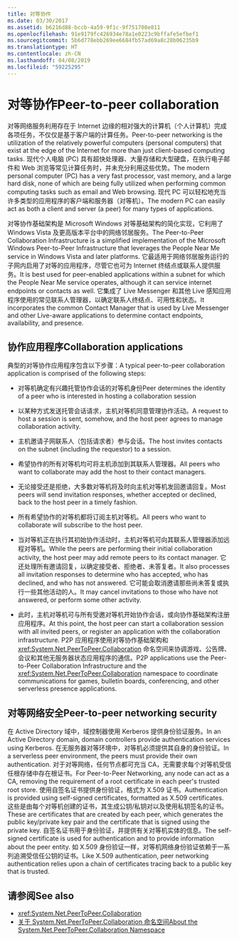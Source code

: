 ```yaml
---
title: 对等协作
ms.date: 03/30/2017
ms.assetid: b6216d88-bccb-4a59-9f1c-9f751708e811
ms.openlocfilehash: 91e9179fc426934e78a1e0223c9bffafe5efbef1
ms.sourcegitcommit: 5b6d778ebb269ee6684fb57ad69a8c28b06235b9
ms.translationtype: HT
ms.contentlocale: zh-CN
ms.lasthandoff: 04/08/2019
ms.locfileid: "59225295"
---
```

# <a name="peer-to-peer-collaboration"></a><span data-ttu-id="5c30e-102">对等协作</span><span class="sxs-lookup"><span data-stu-id="5c30e-102">Peer-to-peer collaboration</span></span>

<span data-ttu-id="5c30e-103">对等网络服务利用存在于 Internet 边缘的相对强大的计算机（个人计算机）完成各项任务，不仅仅是基于客户端的计算任务。</span><span class="sxs-lookup"><span data-stu-id="5c30e-103">Peer-to-peer networking is the utilization of the relatively powerful computers (personal computers) that exist at the edge of the Internet for more than just client-based computing tasks.</span></span> <span data-ttu-id="5c30e-104">现代个人电脑 (PC) 具有超快处理器、大量存储和大型硬盘，在执行电子邮件和 Web 浏览等常见计算任务时，并未充分利用这些优势。</span><span class="sxs-lookup"><span data-stu-id="5c30e-104">The modern personal computer (PC) has a very fast processor, vast memory, and a large hard disk, none of which are being fully utilized when performing common computing tasks such as email and Web browsing.</span></span> <span data-ttu-id="5c30e-105">现代 PC 可以轻松地充当许多类型的应用程序的客户端和服务器（对等机）。</span><span class="sxs-lookup"><span data-stu-id="5c30e-105">The modern PC can easily act as both a client and server (a peer) for many types of applications.</span></span>  
  
<span data-ttu-id="5c30e-106">对等协作基础架构是 Microsoft Windows 对等基础架构的简化实现，它利用了 Windows Vista 及更高版本平台中的网络邻居服务。</span><span class="sxs-lookup"><span data-stu-id="5c30e-106">The Peer-to-Peer Collaboration Infrastructure is a simplified implementation of the Microsoft Windows Peer-to-Peer Infrastructure that leverages the People Near Me service in Windows Vista and later platforms.</span></span> <span data-ttu-id="5c30e-107">它最适用于网络邻居服务运行的子网内启用了对等的应用程序，尽管它也可为 Internet 终结点或联系人提供服务。</span><span class="sxs-lookup"><span data-stu-id="5c30e-107">It is best used for peer-enabled applications within a subnet for which the People Near Me service operates, although it can service internet endpoints or contacts as well.</span></span> <span data-ttu-id="5c30e-108">它集成了 Live Messenger 和其他 Live 感知应用程序使用的常见联系人管理器，以确定联系人终结点、可用性和状态。</span><span class="sxs-lookup"><span data-stu-id="5c30e-108">It incorporates the common Contact Manager that is used by Live Messenger and other Live-aware applications to determine contact endpoints, availability, and presence.</span></span>  
  
## <a name="collaboration-applications"></a><span data-ttu-id="5c30e-109">协作应用程序</span><span class="sxs-lookup"><span data-stu-id="5c30e-109">Collaboration applications</span></span>

 <span data-ttu-id="5c30e-110">典型的对等协作应用程序包含以下步骤：</span><span class="sxs-lookup"><span data-stu-id="5c30e-110">A typical peer-to-peer collaboration application is comprised of the following steps:</span></span>  
  
-   <span data-ttu-id="5c30e-111">对等机确定有兴趣托管协作会话的对等机身份</span><span class="sxs-lookup"><span data-stu-id="5c30e-111">Peer determines the identity of a peer who is interested in hosting a collaboration session</span></span>  
  
-   <span data-ttu-id="5c30e-112">以某种方式发送托管会话请求，主机对等机同意管理协作活动。</span><span class="sxs-lookup"><span data-stu-id="5c30e-112">A request to host a session is sent, somehow, and the host peer agrees to manage collaboration activity.</span></span>  
  
-   <span data-ttu-id="5c30e-113">主机邀请子网联系人（包括请求者）参与会话。</span><span class="sxs-lookup"><span data-stu-id="5c30e-113">The host invites contacts on the subnet (including the requestor) to a session.</span></span>  
  
-   <span data-ttu-id="5c30e-114">希望协作的所有对等机均可将主机添加到其联系人管理器。</span><span class="sxs-lookup"><span data-stu-id="5c30e-114">All peers who want to collaborate may add the host to their contact managers.</span></span>  
  
-   <span data-ttu-id="5c30e-115">无论接受还是拒绝，大多数对等机将及时向主机对等机发回邀请回复。</span><span class="sxs-lookup"><span data-stu-id="5c30e-115">Most peers will send invitation responses, whether accepted or declined, back to the host peer in a timely fashion.</span></span>  
  
-   <span data-ttu-id="5c30e-116">所有希望协作的对等机都将订阅主机对等机。</span><span class="sxs-lookup"><span data-stu-id="5c30e-116">All peers who want to collaborate will subscribe to the host peer.</span></span>  
  
-   <span data-ttu-id="5c30e-117">当对等机正在执行其初始协作活动时，主机对等机可向其联系人管理器添加远程对等机。</span><span class="sxs-lookup"><span data-stu-id="5c30e-117">While the peers are performing their initial collaboration activity, the host peer may add remote peers to its contact manager.</span></span> <span data-ttu-id="5c30e-118">它还处理所有邀请回复，以确定接受者、拒绝者、未答复者。</span><span class="sxs-lookup"><span data-stu-id="5c30e-118">It also processes all invitation responses to determine who has accepted, who has declined, and who has not answered.</span></span>  <span data-ttu-id="5c30e-119">它可能会取消邀请那些尚未答复或执行一些其他活动的人。</span><span class="sxs-lookup"><span data-stu-id="5c30e-119">It may cancel invitations to those who have not answered, or perform some other activity.</span></span>  
  
-   <span data-ttu-id="5c30e-120">此时，主机对等机可与所有受邀对等机开始协作会话，或向协作基础架构注册应用程序。</span><span class="sxs-lookup"><span data-stu-id="5c30e-120">At this point, the host peer can start a collaboration session with all invited peers, or register an application with the collaboration infrastructure.</span></span>  <span data-ttu-id="5c30e-121">P2P 应用程序使用对等协作基础架构和 <xref:System.Net.PeerToPeer.Collaboration> 命名空间来协调游戏、公告牌、会议和其他无服务器状态应用程序的通信。</span><span class="sxs-lookup"><span data-stu-id="5c30e-121">P2P applications use the Peer-to-Peer Collaboration Infrastructure and the <xref:System.Net.PeerToPeer.Collaboration> namespace to coordinate communications for games, bulletin boards, conferencing, and other serverless presence applications.</span></span>  
  
## <a name="peer-to-peer-networking-security"></a><span data-ttu-id="5c30e-122">对等网络安全</span><span class="sxs-lookup"><span data-stu-id="5c30e-122">Peer-to-peer networking security</span></span>  

 <span data-ttu-id="5c30e-123">在 Active Directory 域中，域控制器使用 Kerberos 提供身份验证服务。</span><span class="sxs-lookup"><span data-stu-id="5c30e-123">In an Active Directory domain, domain controllers provide authentication services using Kerberos.</span></span> <span data-ttu-id="5c30e-124">在无服务器对等环境中，对等机必须提供其自身的身份验证。</span><span class="sxs-lookup"><span data-stu-id="5c30e-124">In a serverless peer environment, the peers must provide their own authentication.</span></span> <span data-ttu-id="5c30e-125">对于对等网络，任何节点都可充当 CA，无需要求每个对等机受信任根存储中存在根证书。</span><span class="sxs-lookup"><span data-stu-id="5c30e-125">For Peer-to-Peer Networking, any node can act as a CA, removing the requirement of a root certificate in each peer's trusted root store.</span></span> <span data-ttu-id="5c30e-126">使用自签名证书提供身份验证，格式为 X.509 证书。</span><span class="sxs-lookup"><span data-stu-id="5c30e-126">Authentication is provided using self-signed certificates, formatted as X.509 certificates.</span></span> <span data-ttu-id="5c30e-127">这些是由每个对等机创建的证书，其生成公钥/私钥对以及使用私钥签名的证书。</span><span class="sxs-lookup"><span data-stu-id="5c30e-127">These are certificates that are created by each peer, which generates the public key/private key pair and the certificate that is signed using the private key.</span></span> <span data-ttu-id="5c30e-128">自签名证书用于身份验证，并提供有关对等机实体的信息。</span><span class="sxs-lookup"><span data-stu-id="5c30e-128">The self-signed certificate is used for authentication and to provide information about the peer entity.</span></span> <span data-ttu-id="5c30e-129">如 X.509 身份验证一样，对等机网络身份验证依赖于一系列追溯受信任公钥的证书。</span><span class="sxs-lookup"><span data-stu-id="5c30e-129">Like X.509 authentication, peer networking authentication relies upon a chain of certificates tracing back to a public key that is trusted.</span></span>  
  
## <a name="see-also"></a><span data-ttu-id="5c30e-130">请参阅</span><span class="sxs-lookup"><span data-stu-id="5c30e-130">See also</span></span>

- <xref:System.Net.PeerToPeer.Collaboration>
- [<span data-ttu-id="5c30e-131">关于 System.Net.PeerToPeer.Collaboration 命名空间</span><span class="sxs-lookup"><span data-stu-id="5c30e-131">About the System.Net.PeerToPeer.Collaboration Namespace</span></span>](../../../docs/framework/network-programming/about-the-system-net-peertopeer-collaboration-namespace.md)
